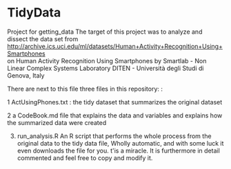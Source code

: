 # TidyData
Project for getting_data
The target of this project was to analyze and dissect the data set from
http://archive.ics.uci.edu/ml/datasets/Human+Activity+Recognition+Using+Smartphones  
on Human Activity Recognition Using Smartphones by Smartlab - Non Linear Complex Systems Laboratory
DITEN - Università degli Studi di Genova, Italy


There are next to this file three files in this repository: :

1 ActUsingPhones.txt : the tidy dataset that summarizes the original dataset 

2 a CodeBook.md file that explains the data and variables and explains how the summarized data were created 

3. run_analysis.R  An  R script that performs the whole process from the original data to the tidy data file, Wholly automatic, and with some luck it even downloads the file for you. t'is a miracle. It is furthermore in detail commented and feel free to copy and modify it.